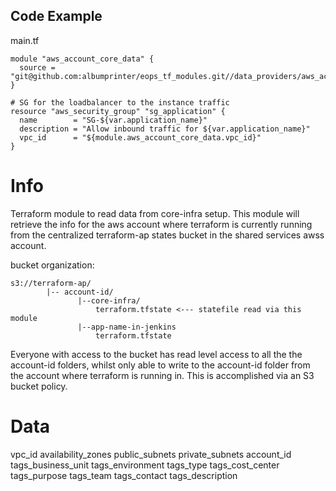 ## Code Example

main.tf
```hcl-terraform
module "aws_account_core_data" {
  source = "git@github.com:albumprinter/eops_tf_modules.git//data_providers/aws_account_core_data"
}

# SG for the loadbalancer to the instance traffic
resource "aws_security_group" "sg_application" {
  name        = "SG-${var.application_name}"
  description = "Allow inbound traffic for ${var.application_name}"
  vpc_id      = "${module.aws_account_core_data.vpc_id}"
}
```

# Info

Terraform module to read data from core-infra setup. This module will retrieve the info for the aws account where terraform is currently running from the centralized terraform-ap 
states bucket in the shared services awss account.

 bucket organization:
 
 ```
 s3://terraform-ap/
         |-- account-id/
                |--core-infra/
                    terraform.tfstate <--- statefile read via this module
                |--app-name-in-jenkins
                    terraform.tfstate

```

Everyone with access to the bucket has read level access to all the the account-id folders, whilst only able to write to 
the account-id folder from the account where terraform is running in. This is accomplished via an S3 bucket policy.

# Data
vpc_id
availability_zones
public_subnets
private_subnets
account_id
tags_business_unit
tags_environment
tags_type
tags_cost_center
tags_purpose
tags_team
tags_contact
tags_description